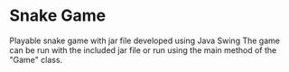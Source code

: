 # Snake Game
Playable snake game with jar file developed using Java Swing
The game can be run with the included jar file or run using
the main method of the "Game" class.